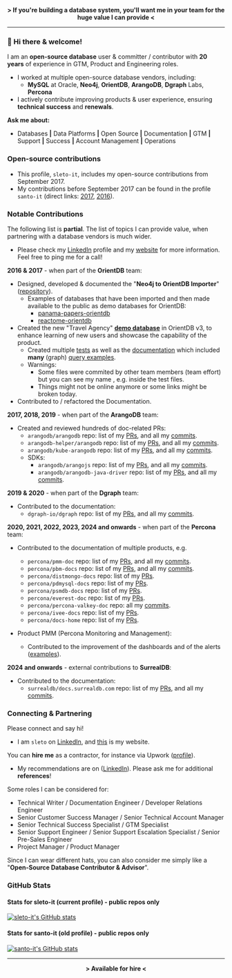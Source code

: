 <p align="center">
  <strong>> If you're building a database system, you'll want me in your team for the huge value I can provide <</strong>
</p>

---

### 👋 Hi there & welcome!

I am an **open-source database** user & committer / contributor with **20 years** of experience in GTM, Product and Engineering roles.
- I worked at multiple open-source database vendors, including:
  - **MySQL** at Oracle, **Neo4j**, **OrientDB**, **ArangoDB**, **Dgraph** Labs, **Percona**
- I actively contribute improving products & user experience, ensuring **technical success** and **renewals**.
      
**Ask me about:** 
- Databases **|** Data Platforms **|** Open Source **|** Documentation **|** GTM **|** Support **|** Success **|** Account Management **|** Operations

### Open-source contributions

- This profile, `sleto-it`, includes my open-source contributions from September 2017.
- My contributions before September 2017 can be found in the profile `santo-it` (direct links: [2017](https://github.com/santo-it?tab=overview&from=2017-12-01&to=2017-12-31), [2016](https://github.com/santo-it?tab=overview&from=2016-12-01&to=2016-12-31)).

### Notable Contributions

The following list is **partial**. The list of topics I can provide value, when partnering with a database vendors is much wider. 
- Please check my [LinkedIn](https://www.linkedin.com/in/sleto/) profile and my [website](https://remotenodes.net/) for more information. Feel free to ping me for a call!

**2016 & 2017** - when part of the **OrientDB** team:
- Designed, developed & documented the "**Neo4j to OrientDB Importer**" ([repository](https://github.com/orientechnologies/orientdb-neo4j-importer)).
  - Examples of databases that have been imported and then made available to the public as demo databases for OrientDB:
    - [panama-papers-orientdb](https://github.com/santo-it/panama-papers-orientdb)
    - [reactome-orientdb](https://github.com/santo-it/reactome-orientdb)
- Created the new "Travel Agency" [**demo database**](https://github.com/orientechnologies/orientdb/tree/3.0.x/distribution/src/main/resources) in OrientDB v3, to enhance learning of new users and showcase the capability of the product.
  - Created multiple [tests](https://github.com/orientechnologies/orientdb/tree/3.0.x/distribution/src/test/java/com/orientechnologies/distribution/integration/demodb) as well as the [documentation](https://orientdb.org/docs/3.2.x/gettingstarted/demodb/) which included **many** (graph) [query examples](https://orientdb.org/docs/3.2.x/gettingstarted/demodb/queries/).
  - Warnings:
    - Some files were commited by other team members (team effort) but you can see my name , e.g. inside the test files.
    - Things might not be online anymore or some links might be broken today.
- Contributed to / refactored the Documentation.

**2017, 2018, 2019** - when part of the **ArangoDB** team:
- Created and reviewed hundreds of doc-related PRs:
  - `arangodb/arangodb` repo: list of my [PRs](https://github.com/arangodb/arangodb/pulls?q=is%3Apr+is%3Aclosed+author%3Asleto-it), and all my [commits](https://github.com/arangodb/arangodb/commits?author=sleto-it).
  - `arangodb-helper/arangodb` repo: list of my [PRs](https://github.com/arangodb-helper/arangodb/pulls?q=is%3Apr+is%3Aclosed+author%3Asleto-it), and all my [commits](https://github.com/arangodb-helper/arangodb/commits?author=sleto-it).
  - `arangodb/kube-arangodb` repo: list of my [PRs](https://github.com/arangodb/kube-arangodb/pulls?q=is%3Apr+is%3Aclosed+author%3Asleto-it), and all my [commits](https://github.com/arangodb/kube-arangodb/commits?author=sleto-it).
  - SDKs:
    - `arangodb/arangojs` repo: list of my [PRs](https://github.com/arangodb/arangojs/pulls?q=is%3Apr+is%3Aclosed+author%3Asleto-it), and all my [commits](https://github.com/arangodb/arangojs/commits?author=sleto-it).
    - `arangodb/arangodb-java-driver` repo: list of my [PRs](https://github.com/arangodb/arangodb-java-driver/pulls?q=is%3Apr+is%3Aclosed+author%3Asleto-it), and all my [commits](https://github.com/arangodb/arangodb-java-driver/commits?author=sleto-it).

**2019 & 2020** - when part of the **Dgraph** team:
- Contributed to the documentation:
  - `dgraph-io/dgraph` repo: list of my [PRs](https://github.com/dgraph-io/dgraph/pulls?q=is%3Apr+is%3Aclosed+author%3Asleto-it), and all my [commits](https://github.com/dgraph-io/dgraph/commits/main/?author=sleto-it).

**2020, 2021, 2022, 2023, 2024 and onwards** - when part of the **Percona** team:
- Contributed to the documentation of multiple products, e.g.
  - `percona/pmm-doc` repo: list of my [PRs](https://github.com/percona/pmm-doc/pulls?q=is%3Apr+is%3Aclosed+author%3Asleto-it), and all my [commits](https://github.com/percona/pmm-doc/commits?author=sleto-it).
  - `percona/pbm-docs` repo: list of my [PRs](https://github.com/percona/pbm-docs/pulls?q=is%3Apr+is%3Aclosed+author%3Asleto-it), and all my [commits](https://github.com/percona/pbm-docs/commits?author=sleto-it).
  - `percona/distmongo-docs` repo: list of my [PRs](https://github.com/percona/distmongo-docs/pulls?q=is%3Apr+author%3Asleto-it+is%3Aclosed).
  - `percona/pdmysql-docs` repo: list of my [PRs](https://github.com/percona/pdmysql-docs/pulls?q=is%3Apr+author%3Asleto-it+is%3Aclosed).
  - `percona/psmdb-docs` repo: list of my [PRs](https://github.com/percona/psmdb-docs/pulls?q=is%3Apr+is%3Aclosed+author%3Asleto-it).
  - `percona/everest-doc` repo: list of my [PRs](https://github.com/percona/everest-doc/pulls?q=is%3Apr+is%3Aclosed+author%3Asleto-it).
  - `percona/percona-valkey-doc` repo: all my [commits](https://github.com/percona/percona-valkey-doc/commits?author=sleto-it).
  - `percona/ivee-docs` repo: list of my [PRs](https://github.com/percona/ivee-docs/pulls?q=is%3Apr+is%3Aclosed+author%3Asleto-it).
  - `percona/docs-home` repo: list of my [PRs](https://github.com/percona/docs-home/pulls?q=is%3Apr+is%3Aclosed+author%3Asleto-it).

- Product PMM (Percona Monitoring and Management):
  - Contributed to the improvement of the dashboards and of the alerts ([examples](https://github.com/percona/grafana-dashboards/pulls/sleto-it)). 

**2024 and onwards** - external contributions to **SurrealDB**:
- Contributed to the documentation:
  - `surrealdb/docs.surrealdb.com` repo: list of my [PRs](https://github.com/surrealdb/docs.surrealdb.com/pulls?q=is%3Apr+author%3Asleto-it), and all my [commits](https://github.com/surrealdb/docs.surrealdb.com/commits?author=sleto-it).

### Connecting & Partnering

Please connect and say hi!

- I am `sleto` on [LinkedIn](https://www.linkedin.com/in/sleto/), and [this](https://remotenodes.net/) is my website.

You can **hire me** as a contractor, for instance via Upwork ([profile](https://www.upwork.com/freelancers/~017481452212ea99d9)). 
- My recommendations are on ([LinkedIn](https://www.linkedin.com/in/sleto/)). Please ask me for additional **references**!

Some roles I can be considered for:
  - Technical Writer / Documentation Engineer / Developer Relations Engineer
  - Senior Customer Success Manager / Senior Technical Account Manager
  - Senior Technical Success Specialist / GTM Specialist
  - Senior Support Engineer / Senior Support Escalation Specialist / Senior Pre-Sales Engineer
  - Project Manager / Product Manager

Since I can wear different hats, you can also consider me simply like a "**Open-Source Database Contributor & Advisor**".

### GitHub Stats

#### Stats for sleto-it (current profile) - public repos only

[![sleto-it's GitHub stats](https://github-readme-stats.vercel.app/api?username=sleto-it&rank_icon=percentile&hide=stars,contribs,commits&show=reviews,prs_merged,prs_merged_percentage&show_icons=true&theme=transparent)](https://github.com/anuraghazra/github-readme-stats) 

#### Stats for santo-it (old profile) - public repos only

[![santo-it's GitHub stats](https://github-readme-stats.vercel.app/api?username=santo-it&rank_icon=percentile&hide=stars,contribs,commits&show=reviews,prs_merged,prs_merged_percentage&show_icons=true&theme=transparent)](https://github.com/anuraghazra/github-readme-stats) 

---

<p align="center">
  <strong>> Available for hire <</strong>
</p>
